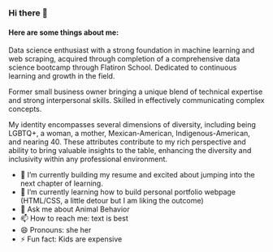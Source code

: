### Hi there 👋


#### Here are some things about me:

Data science enthusiast with a strong foundation in machine learning and web scraping, acquired through completion of a comprehensive data science bootcamp through Flatiron School. Dedicated to continuous learning and growth in the field. 

Former small business owner bringing a unique blend of technical expertise and strong interpersonal skills. Skilled in effectively communicating complex concepts. 

My identity encompasses several dimensions of diversity, including being LGBTQ+, a woman, a mother, Mexican-American, Indigenous-American, and nearing 40. These attributes contribute to my rich perspective and ability to bring valuable insights to the table, enhancing the diversity and inclusivity within any professional environment.

- 🔭 I’m currently building my resume and excited about jumping into the next chapter of learning.
- 🌱 I’m currently learning how to build personal portfolio webpage (HTML/CSS, a little detour but I am liking the outcome)
- 💬 Ask me about Animal Behavior
- 📫 How to reach me: text is best
- 😄 Pronouns: she her
- ⚡ Fun fact: Kids are expensive
